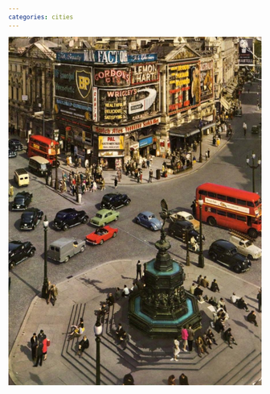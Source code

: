 ```yaml
---
categories: cities
---
```


![piccadilly](https://raw.githubusercontent.com/muneer78/muneer78.github.io/master/images/London3.jpg)



